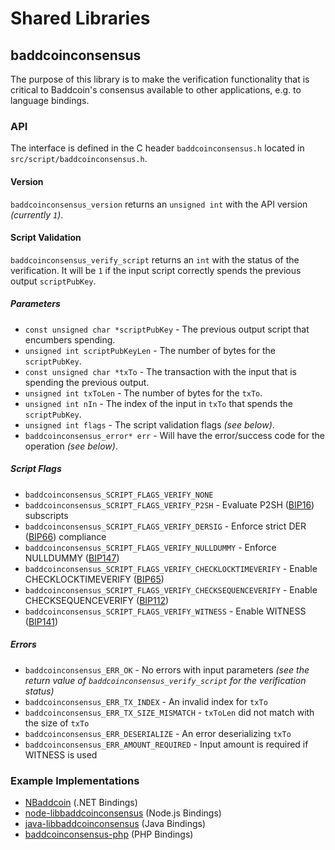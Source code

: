Shared Libraries
================

## baddcoinconsensus

The purpose of this library is to make the verification functionality that is critical to Baddcoin's consensus available to other applications, e.g. to language bindings.

### API

The interface is defined in the C header `baddcoinconsensus.h` located in `src/script/baddcoinconsensus.h`.

#### Version

`baddcoinconsensus_version` returns an `unsigned int` with the API version *(currently `1`)*.

#### Script Validation

`baddcoinconsensus_verify_script` returns an `int` with the status of the verification. It will be `1` if the input script correctly spends the previous output `scriptPubKey`.

##### Parameters
- `const unsigned char *scriptPubKey` - The previous output script that encumbers spending.
- `unsigned int scriptPubKeyLen` - The number of bytes for the `scriptPubKey`.
- `const unsigned char *txTo` - The transaction with the input that is spending the previous output.
- `unsigned int txToLen` - The number of bytes for the `txTo`.
- `unsigned int nIn` - The index of the input in `txTo` that spends the `scriptPubKey`.
- `unsigned int flags` - The script validation flags *(see below)*.
- `baddcoinconsensus_error* err` - Will have the error/success code for the operation *(see below)*.

##### Script Flags
- `baddcoinconsensus_SCRIPT_FLAGS_VERIFY_NONE`
- `baddcoinconsensus_SCRIPT_FLAGS_VERIFY_P2SH` - Evaluate P2SH ([BIP16](https://github.com/baddcoin/bips/blob/master/bip-0016.mediawiki)) subscripts
- `baddcoinconsensus_SCRIPT_FLAGS_VERIFY_DERSIG` - Enforce strict DER ([BIP66](https://github.com/baddcoin/bips/blob/master/bip-0066.mediawiki)) compliance
- `baddcoinconsensus_SCRIPT_FLAGS_VERIFY_NULLDUMMY` - Enforce NULLDUMMY ([BIP147](https://github.com/baddcoin/bips/blob/master/bip-0147.mediawiki))
- `baddcoinconsensus_SCRIPT_FLAGS_VERIFY_CHECKLOCKTIMEVERIFY` - Enable CHECKLOCKTIMEVERIFY ([BIP65](https://github.com/baddcoin/bips/blob/master/bip-0065.mediawiki))
- `baddcoinconsensus_SCRIPT_FLAGS_VERIFY_CHECKSEQUENCEVERIFY` - Enable CHECKSEQUENCEVERIFY ([BIP112](https://github.com/baddcoin/bips/blob/master/bip-0112.mediawiki))
- `baddcoinconsensus_SCRIPT_FLAGS_VERIFY_WITNESS` - Enable WITNESS ([BIP141](https://github.com/baddcoin/bips/blob/master/bip-0141.mediawiki))

##### Errors
- `baddcoinconsensus_ERR_OK` - No errors with input parameters *(see the return value of `baddcoinconsensus_verify_script` for the verification status)*
- `baddcoinconsensus_ERR_TX_INDEX` - An invalid index for `txTo`
- `baddcoinconsensus_ERR_TX_SIZE_MISMATCH` - `txToLen` did not match with the size of `txTo`
- `baddcoinconsensus_ERR_DESERIALIZE` - An error deserializing `txTo`
- `baddcoinconsensus_ERR_AMOUNT_REQUIRED` - Input amount is required if WITNESS is used

### Example Implementations
- [NBaddcoin](https://github.com/NicolasDorier/NBaddcoin/blob/master/NBaddcoin/Script.cs#L814) (.NET Bindings)
- [node-libbaddcoinconsensus](https://github.com/bitpay/node-libbaddcoinconsensus) (Node.js Bindings)
- [java-libbaddcoinconsensus](https://github.com/dexX7/java-libbaddcoinconsensus) (Java Bindings)
- [baddcoinconsensus-php](https://github.com/Bit-Wasp/baddcoinconsensus-php) (PHP Bindings)
